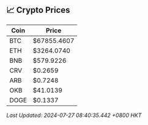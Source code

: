 ## 📈 Crypto Prices

| Coin | Price |
| ---- | ----- |
| BTC | $67855.4607 |
| ETH | $3264.0740 |
| BNB | $579.9226 |
| CRV | $0.2659 |
| ARB | $0.7248 |
| OKB | $41.0139 |
| DOGE | $0.1337 |

_Last Updated: 2024-07-27 08:40:35.442 +0800 HKT_